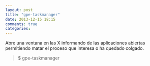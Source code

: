 ```yaml
---
layout: post
title: "gpe-taskmanager"
date: 2013-12-15 18:15
comments: true
categories: 
---
```

Abre una ventana en las X informando de las aplicaciones abiertas permitiendo matar el proceso que interesa o ha quedado colgado.

>$ gpe-taskmanager

